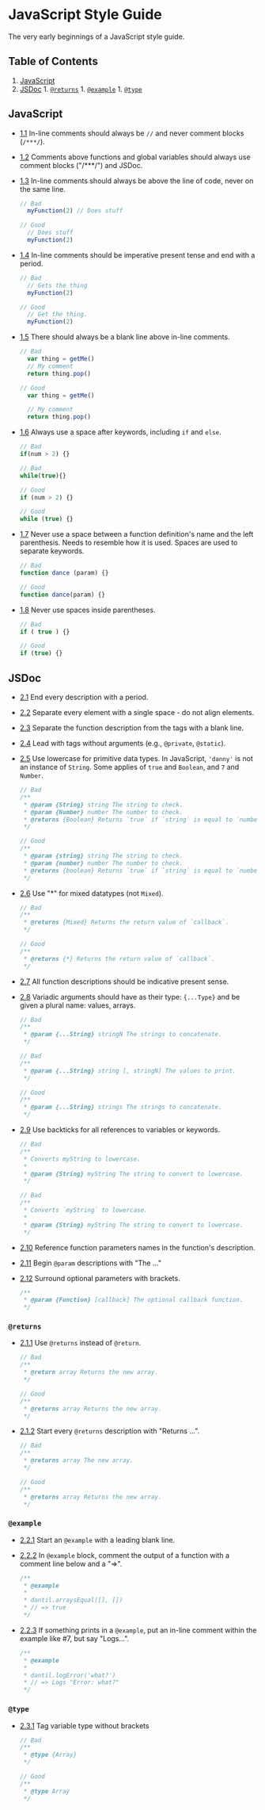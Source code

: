 # JavaScript Style Guide
The very early beginnings of a JavaScript style guide.


## Table of Contents

  1. [JavaScript](#javascript)
  1. [JSDoc](#jsdoc)
    1. [`@returns`](#returns)
    1. [`@example`](#example)
    1. [`@type`](#type)

## JavaScript

- [1.1](#1.1) <a name='1.1'></a> In-line comments should always be `//` and never comment blocks (`/***/`).
- [1.2](#1.2) <a name='1.2'></a> Comments above functions and global variables should always use comment blocks ("/***/") and JSDoc.
- [1.3](#1.3) <a name='1.3'></a> In-line comments should always be above the line of code, never on the same line.

  ```javascript
  // Bad
    myFunction(2) // Does stuff

  // Good
    // Does stuff
    myFunction(2)
  ```

- [1.4](#1.4) <a name='1.4'></a> In-line comments should be imperative present tense and end with a period.

  ```javascript
  // Bad
    // Gets the thing
    myFunction(2)

  // Good
    // Get the thing.
    myFunction(2)
  ```

- [1.5](#1.5) <a name='1.5'></a> There should always be a blank line above in-line comments.

  ```javascript
  // Bad
    var thing = getMe()
    // My comment
    return thing.pop()

  // Good
    var thing = getMe()

    // My comment
    return thing.pop()
  ```

- [1.6](#1.6) <a name='1.6'></a> Always use a space after keywords, including `if` and `else`.

  ```javascript
  // Bad
  if(num > 2) {}

  // Bad
  while(true){}

  // Good
  if (num > 2) {}

  // Good
  while (true) {}
  ```

- [1.7](#1.7) <a name='1.7'></a> Never use a space between a function definition's name and the left parenthesis. Needs to resemble how it is used. Spaces are used to separate keywords.

  ```javascript
  // Bad
  function dance (param) {}

  // Good
  function dance(param) {}
  ```

- [1.8](#1.8) <a name='1.8'></a> Never use spaces inside parentheses.

  ```javascript
  // Bad
  if ( true ) {}

  // Good
  if (true) {}
  ```

## JSDoc
- [2.1](#2.1) <a name='2.1'></a> End every description with a period.
- [2.2](#2.2) <a name='2.2'></a> Separate every element with a single space - do not align elements.
- [2.3](#2.3) <a name='2.3'></a> Separate the function description from the tags with a blank line.
- [2.4](#2.4) <a name='2.4'></a> Lead with tags without arguments (e.g., `@private`, `@static`).
- [2.5](#2.5) <a name='2.5'></a> Use lowercase for primitive data types. In JavaScript, `'danny'` is not an instance of `String`. Some applies of `true` and `Boolean`, and `7` and `Number`.

  ```javascript
  // Bad
  /**
   * @param {String} string The string to check.
   * @param {Number} number The number to check.
   * @returns {Boolean} Returns `true` if `string` is equal to `number`.
   */

  // Good
  /**
   * @param {string} string The string to check.
   * @param {number} number The number to check.
   * @returns {boolean} Returns `true` if `string` is equal to `number`.
   */
  ```

- [2.6](#2.6) <a name='2.6'></a> Use "*" for mixed datatypes (not `Mixed`).

  ```javascript
  // Bad
  /**
   * @returns {Mixed} Returns the return value of `callback`.
   */

  // Good
  /**
   * @returns {*} Returns the return value of `callback`.
   */
  ```

- [2.7](#2.7) <a name='2.7'></a> All function descriptions should be indicative present sense.
- [2.8](#2.8) <a name='2.8'></a> Variadic arguments should have as their type: `{...Type}` and be given a plural name: values, arrays.

  ```javascript
  // Bad
  /**
   * @param {...String} stringN The strings to concatenate.
   */

  // Bad
  /**
   * @param {...String} string [, stringN] The values to print.
   */

  // Good
  /**
   * @param {...String} strings The strings to concatenate.
   */
  ```

- [2.9](#2.9) <a name='2.9'></a> Use backticks for all references to variables or keywords.

  ```javascript
  // Bad
  /**
   * Converts myString to lowercase.
   *
   * @param {String} myString The string to convert to lowercase.
   */

  // Bad
  /**
   * Converts `myString` to lowercase.
   *
   * @param {String} myString The string to convert to lowercase.
   */
  ```

- [2.10](#2.10) <a name='2.10'></a> Reference function parameters names in the function's description.
- [2.11](#2.11) <a name='2.11'></a> Begin `@param` descriptions with "The ..."
- [2.12](#2.11) <a name='2.12'></a> Surround optional parameters with brackets.

  ```javascript
  /**
   * @param {Function} [callback] The optional callback function.
   */
  ```

### `@returns`
- [2.1.1](#2.1.1) <a name='2.1.1'></a> Use `@returns` instead of `@return`.

  ```javascript
  // Bad
  /**
   * @return array Returns the new array.
   */

  // Good
  /**
   * @returns array Returns the new array.
   */
  ```

- [2.1.2](#2.1.2) <a name='2.1.2'></a> Start every `@returns` description with "Returns ...".

  ```javascript
  // Bad
  /**
   * @returns array The new array.
   */

  // Good
  /**
   * @returns array Returns the new array.
   */
  ```

### `@example`
- [2.2.1](#2.2.1) <a name='2.2.1'></a> Start an `@example` with a leading blank line.
- [2.2.2](#2.2.2) <a name='2.2.2'></a> In `@example` block, comment the output of a function with a comment line below and a "=>".

  ```javascript
  /**
   * @example
   *
   * dantil.arraysEqual([], [])
   * // => true
   */
  ```

- [2.2.3](#2.2.3) <a name='2.2.3'></a> If something prints in a `@example`, put an in-line comment within the example like #7, but say "Logs...".
  ```javascript
  /**
   * @example
   *
   * dantil.logError('what?')
   * // => Logs "Error: what?"
   */
  ```

### `@type`
- [2.3.1](#2.3.1) <a name='2.3.1'></a> Tag variable type without brackets

  ```javascript
  // Bad
  /**
   * @type {Array}
   */

  // Good
  /**
   * @type Array
   */
  ```